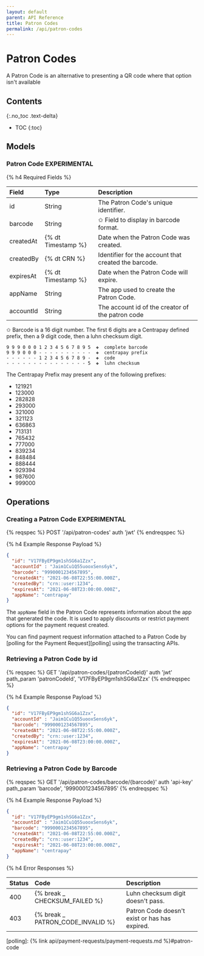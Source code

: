```yaml
---
layout: default
parent: API Reference
title: Patron Codes
permalink: /api/patron-codes
---
```


# Patron Codes

A Patron Code is an alternative to presenting a QR code where that option isn't available

## Contents
{:.no_toc .text-delta}

* TOC
{:toc}

## Models

### Patron Code **EXPERIMENTAL**

{% h4 Required Fields %}

| Field       | Type               | Description                                          |
|:------------|:-------------------|:-----------------------------------------------------|
| id          | String             | The Patron Code's unique identifier.                 |
| barcode     | String             | ✩ Field to display in barcode format.                |
| createdAt   | {% dt Timestamp %} | Date when the Patron Code was created.               |
| createdBy   | {% dt CRN %}       | Identifier for the account that created the barcode. |
| expiresAt   | {% dt Timestamp %} | Date when the Patron Code will expire.               |
| appName     | String             | The app used to create the Patron Code.              |
| accountId   | String             | The account id of the creator of the patron code     |

✩ Barcode is a 16 digit number. The first 6 digits are a Centrapay defined prefix, then a 9 digit
code, then a luhn checksum digit.

```
9 9 9 0 0 0 1 2 3 4 5 6 7 8 9 5  ❖  complete barcode
9 9 9 0 0 0 - - - - - - - - - -  ❖  centrapay prefix
- - - - - - 1 2 3 4 5 6 7 8 9 -  ❖  code
- - - - - - - - - - - - - - - 5  ❖  luhn checksum
```

The Centrapay Prefix may present any of the following prefixes:

* 121921
* 123000
* 282828
* 293000
* 321000
* 321123
* 636863
* 713131
* 765432
* 777000
* 839234
* 848484
* 888444
* 929394
* 987600
* 999000


## Operations

### Creating a Patron Code **EXPERIMENTAL**

{% reqspec %}
  POST '/api/patron-codes'
  auth 'jwt'
{% endreqspec %}

{% h4 Example Response Payload %}

```json
{
  "id": "V17FByEP9gm1shSG6a1Zzx",
  "accountId" : "Jaim1Cu1Q55uooxSens6yk",
  "barcode": "9990001234567895",
  "createdAt": "2021-06-08T22:55:00.000Z",
  "createdBy": "crn::user:1234",
  "expiresAt": "2021-06-08T23:00:00.000Z",
  "appName": "centrapay"
}
```

The `appName` field in the Patron Code represents information about the app that generated the code.
It is used to apply discounts or restrict payment options for the payment request created.

You can find payment request information attached to a Patron Code by [polling for the Payment
Request][polling] using the transacting APIs.

### Retrieving a Patron Code by id

{% reqspec %}
  GET '/api/patron-codes/{patronCodeId}'
  auth 'jwt'
  path_param 'patronCodeId', 'V17FByEP9gm1shSG6a1Zzx'
{% endreqspec %}

{% h4 Example Response Payload %}

```json
{
  "id": "V17FByEP9gm1shSG6a1Zzx",
  "accountId" : "Jaim1Cu1Q55uooxSens6yk",
  "barcode": "9990001234567895",
  "createdAt": "2021-06-08T22:55:00.000Z",
  "createdBy": "crn::user:1234",
  "expiresAt": "2021-06-08T23:00:00.000Z",
  "appName": "centrapay"
}
```

### Retrieving a Patron Code by Barcode

{% reqspec %}
  GET '/api/patron-codes/barcode/{barcode}'
  auth 'api-key'
  path_param 'barcode', '9990001234567895'
{% endreqspec %}

{% h4 Example Response Payload %}

```json
{
  "id": "V17FByEP9gm1shSG6a1Zzx",
  "accountId" : "Jaim1Cu1Q55uooxSens6yk",
  "barcode": "9990001234567895",
  "createdAt": "2021-06-08T22:55:00.000Z",
  "createdBy": "crn::user:1234",
  "expiresAt": "2021-06-08T23:00:00.000Z",
  "appName": "centrapay"
}
```

{% h4 Error Responses %}

| Status |          Code                     |          Description                          |
| :----- | :---------------------------------| :---------------------------------------------|
| 400    | {% break _ CHECKSUM_FAILED %}     | Luhn checksum digit doesn't pass.             |
| 403    | {% break _ PATRON_CODE_INVALID %} | Patron Code doesn't exist or has has expired. |

[polling]: {% link api/payment-requests/payment-requests.md %}#patron-code
